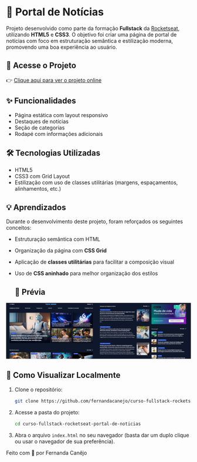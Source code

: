 # 📰 Portal de Notícias

Projeto desenvolvido como parte da formação **Fullstack** da [Rocketseat](https://www.rocketseat.com.br/), utilizando **HTML5** e **CSS3**. O objetivo foi criar uma página de portal de notícias com foco em estruturação semântica e estilização moderna, promovendo uma boa experiência ao usuário.

## 📍 Acesse o Projeto

👉 [Clique aqui para ver o projeto online](https://fernandacanejo.github.io/curso-fullstack-rocketseat-portal-de-noticias/)

## ✨ Funcionalidades

- Página estática com layout responsivo
- Destaques de notícias
- Seção de categorias
- Rodapé com informações adicionais

## 🛠️ Tecnologias Utilizadas

- HTML5
- CSS3 com Grid Layout
- Estilização com uso de classes utilitárias (margens, espaçamentos, alinhamentos, etc.)

## 💡 Aprendizados

Durante o desenvolvimento deste projeto, foram reforçados os seguintes conceitos:

- Estruturação semântica com HTML
- Organização da página com **CSS Grid**
- Aplicação de **classes utilitárias** para facilitar a composição visual
- Uso de **CSS aninhado** para melhor organização dos estilos

  ## 📸 Prévia

![preview do projeto](./assets/preview.png)


## 🚀 Como Visualizar Localmente

1. Clone o repositório:  
    ```bash
    git clone https://github.com/fernandacanejo/curso-fullstack-rocketseat-portal-de-noticias.git
    ```

2. Acesse a pasta do projeto:  
    ```bash
    cd curso-fullstack-rocketseat-portal-de-noticias
    ```

3. Abra o arquivo `index.html` no seu navegador (basta dar um duplo clique ou usar o navegador de sua preferência).


Feito com 💜 por Fernanda Canêjo

